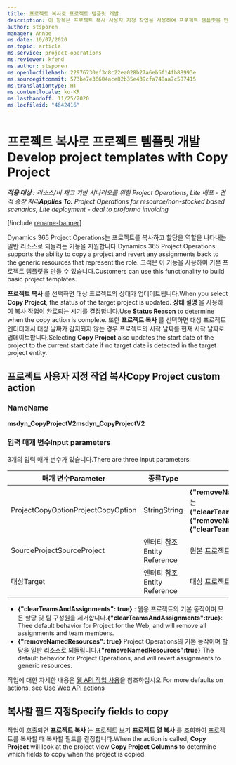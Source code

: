 ```yaml
---
title: 프로젝트 복사로 프로젝트 템플릿 개발
description: 이 항목은 프로젝트 복사 사용자 지정 작업을 사용하여 프로젝트 템플릿을 만드는 방법에 대한 정보를 제공합니다.
author: stsporen
manager: Annbe
ms.date: 10/07/2020
ms.topic: article
ms.service: project-operations
ms.reviewer: kfend
ms.author: stsporen
ms.openlocfilehash: 22976730ef3c8c22ea028b27a6eb5f14fb88993e
ms.sourcegitcommit: 573be7e36604ace82b35e439cfa748aa7c587415
ms.translationtype: HT
ms.contentlocale: ko-KR
ms.lasthandoff: 11/25/2020
ms.locfileid: "4642416"
---
```

# <a name="develop-project-templates-with-copy-project"></a><span data-ttu-id="d5a96-103">프로젝트 복사로 프로젝트 템플릿 개발</span><span class="sxs-lookup"><span data-stu-id="d5a96-103">Develop project templates with Copy Project</span></span>

<span data-ttu-id="d5a96-104">_**적용 대상 :** 리소스/비 재고 기반 시나리오를 위한 Project Operations, Lite 배포 - 견적 송장 처리_</span><span class="sxs-lookup"><span data-stu-id="d5a96-104">_**Applies To:** Project Operations for resource/non-stocked based scenarios, Lite deployment - deal to proforma invoicing_</span></span>

[!include [rename-banner](~/includes/cc-data-platform-banner.md)]

<span data-ttu-id="d5a96-105">Dynamics 365 Project Operations는 프로젝트를 복사하고 할당을 역할을 나타내는 일반 리소스로 되돌리는 기능을 지원합니다.</span><span class="sxs-lookup"><span data-stu-id="d5a96-105">Dynamics 365 Project Operations supports the ability to copy a project and revert any assignments back to the generic resources that represent the role.</span></span> <span data-ttu-id="d5a96-106">고객은 이 기능을 사용하여 기본 프로젝트 템플릿을 만들 수 있습니다.</span><span class="sxs-lookup"><span data-stu-id="d5a96-106">Customers can use this functionality to build basic project templates.</span></span>

<span data-ttu-id="d5a96-107">**프로젝트 복사** 를 선택하면 대상 프로젝트의 상태가 업데이트됩니다.</span><span class="sxs-lookup"><span data-stu-id="d5a96-107">When you select **Copy Project**, the status of the target project is updated.</span></span> <span data-ttu-id="d5a96-108">**상태 설명** 을 사용하여 복사 작업이 완료되는 시기를 결정합니다.</span><span class="sxs-lookup"><span data-stu-id="d5a96-108">Use **Status Reason** to determine when the copy action is complete.</span></span> <span data-ttu-id="d5a96-109">또한 **프로젝트 복사** 를 선택하면 대상 프로젝트 엔터티에서 대상 날짜가 감지되지 않는 경우 프로젝트의 시작 날짜를 현재 시작 날짜로 업데이트합니다.</span><span class="sxs-lookup"><span data-stu-id="d5a96-109">Selecting **Copy Project** also updates the start date of the project to the current start date if no target date is detected in the target project entity.</span></span>

## <a name="copy-project-custom-action"></a><span data-ttu-id="d5a96-110">프로젝트 사용자 지정 작업 복사</span><span class="sxs-lookup"><span data-stu-id="d5a96-110">Copy Project custom action</span></span> 

### <a name="name"></a><span data-ttu-id="d5a96-111">Name</span><span class="sxs-lookup"><span data-stu-id="d5a96-111">Name</span></span> 

<span data-ttu-id="d5a96-112">**msdyn_CopyProjectV2**</span><span class="sxs-lookup"><span data-stu-id="d5a96-112">**msdyn_CopyProjectV2**</span></span>

### <a name="input-parameters"></a><span data-ttu-id="d5a96-113">입력 매개 변수</span><span class="sxs-lookup"><span data-stu-id="d5a96-113">Input parameters</span></span>
<span data-ttu-id="d5a96-114">3개의 입력 매개 변수가 있습니다.</span><span class="sxs-lookup"><span data-stu-id="d5a96-114">There are three input parameters:</span></span>

| <span data-ttu-id="d5a96-115">매개 변수</span><span class="sxs-lookup"><span data-stu-id="d5a96-115">Parameter</span></span>          | <span data-ttu-id="d5a96-116">종류</span><span class="sxs-lookup"><span data-stu-id="d5a96-116">Type</span></span>   | <span data-ttu-id="d5a96-117">값</span><span class="sxs-lookup"><span data-stu-id="d5a96-117">Values</span></span>                                                   | 
|--------------------|--------|----------------------------------------------------------|
| <span data-ttu-id="d5a96-118">ProjectCopyOption</span><span class="sxs-lookup"><span data-stu-id="d5a96-118">ProjectCopyOption</span></span>  | <span data-ttu-id="d5a96-119">String</span><span class="sxs-lookup"><span data-stu-id="d5a96-119">String</span></span> | <span data-ttu-id="d5a96-120">**{"removeNamedResources":true}** 또는 **{"clearTeamsAndAssignments":true}**</span><span class="sxs-lookup"><span data-stu-id="d5a96-120">**{"removeNamedResources":true}** or **{"clearTeamsAndAssignments":true}**</span></span> |
| <span data-ttu-id="d5a96-121">SourceProject</span><span class="sxs-lookup"><span data-stu-id="d5a96-121">SourceProject</span></span>      | <span data-ttu-id="d5a96-122">엔터티 참조</span><span class="sxs-lookup"><span data-stu-id="d5a96-122">Entity Reference</span></span> | <span data-ttu-id="d5a96-123">원본 프로젝트</span><span class="sxs-lookup"><span data-stu-id="d5a96-123">Source Project</span></span> |
| <span data-ttu-id="d5a96-124">대상</span><span class="sxs-lookup"><span data-stu-id="d5a96-124">Target</span></span>             | <span data-ttu-id="d5a96-125">엔터티 참조</span><span class="sxs-lookup"><span data-stu-id="d5a96-125">Entity Reference</span></span> | <span data-ttu-id="d5a96-126">대상 프로젝트</span><span class="sxs-lookup"><span data-stu-id="d5a96-126">Target Project</span></span> |


- <span data-ttu-id="d5a96-127">**{"clearTeamsAndAssignments": true}** : 웹용 프로젝트의 기본 동작이며 모든 할당 및 팀 구성원을 제거합니다.</span><span class="sxs-lookup"><span data-stu-id="d5a96-127">**{"clearTeamsAndAssignments":true}**: Thee default behavior for Project for the Web, and will remove all assignments and team members.</span></span>
- <span data-ttu-id="d5a96-128">**{"removeNamedResources": true}** Project Operations의 기본 동작이며 할당을 일반 리소스로 되돌립니다.</span><span class="sxs-lookup"><span data-stu-id="d5a96-128">**{"removeNamedResources":true}** The default behavior for Project Operations, and will revert assignments to generic resources.</span></span>

<span data-ttu-id="d5a96-129">작업에 대한 자세한 내용은 [웹 API 작업 사용](https://docs.microsoft.com/powerapps/developer/common-data-service/webapi/use-web-api-actions)을 참조하십시오.</span><span class="sxs-lookup"><span data-stu-id="d5a96-129">For more defaults on actions, see [Use Web API actions](https://docs.microsoft.com/powerapps/developer/common-data-service/webapi/use-web-api-actions)</span></span>

## <a name="specify-fields-to-copy"></a><span data-ttu-id="d5a96-130">복사할 필드 지정</span><span class="sxs-lookup"><span data-stu-id="d5a96-130">Specify fields to copy</span></span> 
<span data-ttu-id="d5a96-131">작업이 호출되면 **프로젝트 복사** 는 프로젝트 보기 **프로젝트 열 복사** 를 조회하여 프로젝트를 복사할 때 복사할 필드를 결정합니다.</span><span class="sxs-lookup"><span data-stu-id="d5a96-131">When the action is called, **Copy Project** will look at the project view **Copy Project Columns** to determine which fields to copy when the project is copied.</span></span>
